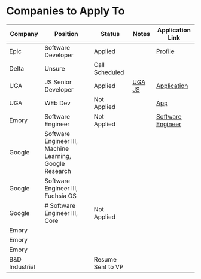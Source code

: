 # Companies to Apply To

| Company        | Position                                                 | Status         | Notes                                                                               | Application Link                                                                                           |
| -------------- | -------------------------------------------------------- | -------------- | ----------------------------------------------------------------------------------- | ---------------------------------------------------------------------------------------------------------- |
| Epic           | Software Developer                                       | Applied        |                                                                                     | [Profile](https://epic.avature.net/Careers/Profile)                                                        |
| Delta          | Unsure                                                   | Call Scheduled |                                                                                     |                                                                                                            |
| UGA            | JS Senior Developer                                      | Applied        | [UGA JS](obsidian://open?vault=Obsidian%20Vault&file=Work%2FUGA%20Javascript%20Job) | [Application](https://www.ugajobsearch.com/job_applications/548533/edit)                                   |
| UGA            | WEb Dev                                                  | Not Applied    |                                                                                     | [App](https://careers.insightintodiversity.com/job/web-applications-developer/66015223/)                   |
| Emory          | Software Engineer                                        | Not Applied    |                                                                                     | [Software Engineer](https://emory.jobs/atlanta-ga/software-engineer/0B4C67379AC742FBB89634DC4B58FC24/job/) |
| Google         | Software Engineer III, Machine Learning, Google Research |                |                                                                                     |                                                                                                            |
| Google         | Software Engineer III, Fuchsia OS                        |                |                                                                                     |                                                                                                            |
| Google         | # Software Engineer III, Core                            | Not Applied    |                                                                                     |                                                                                                            |
| Emory          |                                                          |                |                                                                                     |                                                                                                            |
| Emory          |                                                          |                |                                                                                     |                                                                                                            |
| Emory          |                                                          |                |                                                                                     |                                                                                                            |
| B&D Industrial |                                        |       Resume Sent to VP          |                                                                                     |                                                                                                            |
